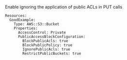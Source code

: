 
Enable ignoring the application of public ACLs in PUT calls

```yaml---
Resources:
  GoodExample:
    Type: AWS::S3::Bucket
    Properties:
      AccessControl: Private
      PublicAccessBlockConfiguration:
        BlockPublicAcls: true
        BlockPublicPolicy: true
        IgnorePublicAcls: true
        RestrictPublicBuckets: true

```


